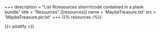 +++
description = "List Rrresources shorrrtcode contained in a plank bundle"
title = "Resources"
[[resources]]
  name = 'MaybeTreasure.txt'
  src = 'MaybeTreasure.pir.txt'
+++
{{% resources /%}}

{{< piratify >}}
